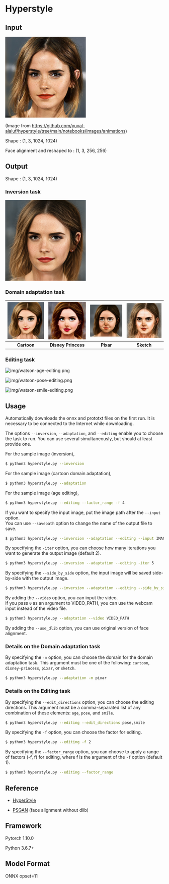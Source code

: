 # Hyperstyle

## Input

[<img src="img/watson.jpg" width=256px>](img/watson.jpg)

(Image from https://github.com/yuval-alaluf/hyperstyle/tree/main/notebooks/images/animations)

Shape : (1, 3, 1024, 1024)

Face alignment and reshaped to : (1, 3, 256, 256)  

## Output

Shape : (1, 3, 1024, 1024)

### Inversion task

[<img src="img/watson-latent.png" width=256px>](img/watson-latent.png)

### Domain adaptation task

| [<img src="img/watson-cartoon.png" width=256px>](img/watson-cartoon.png) | [<img src="img/watson-disney-princess.png" width=256px>](img/watson-disney-princess.png) | [<img src="img/watson-pixar.png" width=256px>](img/watson-pixar.png) | [<img src="img/watson-sketch.png" width=256px>](img/watson-sketch.png) |
|:--------------:|:------------:|:------------:|:------------:|
| <b>Cartoon</b> | <b>Disney Princess</b> | <b>Pixar</b> | <b>Sketch</b> | 

### Editing task

![img/watson-age-editing.png](img/watson-age-editing.png)

![img/watson-pose-editing.png](img/watson-pose-editing.png) 

![img/watson-smile-editing.png](img/watson-smile-editing.png) 

## Usage
Automatically downloads the onnx and prototxt files on the first run.
It is necessary to be connected to the Internet while downloading.

The options `--inversion`, `--adaptation`, and `--editing` enable you to choose the task to run. You can use several simultaneously, but should at least provide one.

For the sample image (inversion),
```bash
$ python3 hyperstyle.py --inversion
```

For the sample image (cartoon domain adaptation),
```bash
$ python3 hyperstyle.py --adaptation
```

For the sample image (age editing),
```bash
$ python3 hyperstyle.py --editing --factor_range -f 4
```

If you want to specify the input image, put the image path after the `--input` option.  
You can use `--savepath` option to change the name of the output file to save.
```bash
$ python3 hyperstyle.py --inversion --adaptation --editing --input IMAGE_PATH --savepath SAVE_IMAGE_PATH 
```

By specifying the `-iter` option, you can choose how many iterations you want to generate the output image (default 2).
```bash
$ python3 hyperstyle.py --inversion --adaptation --editing -iter 5 
```

By specifying the `--side_by_side` option, the input image will be saved side-by-side with the output image.
```bash
$ python3 hyperstyle.py --inversion --adaptation --editing --side_by_side 
```

By adding the `--video` option, you can input the video.   
If you pass `0` as an argument to VIDEO_PATH, you can use the webcam input instead of the video file.
```bash
$ python3 hyperstyle.py --adaptation --video VIDEO_PATH 
```

By adding the `--use_dlib` option, you can use original version of face alignment.

### Details on the Domain adaptation task
By specifying the `-m` option, you can choose the domain for the domain adaptation task. This argument must be one of the following: `cartoon`, `disney-princess`, `pixar`, or `sketch`.
```bash
$ python3 hyperstyle.py --adaptation -m pixar
```

### Details on the Editing task
By specifying the `--edit_directions` option, you can choose the editing directions. This argument must be a comma-separated list of any combination of these elements: `age`, `pose`, and `smile`.
```bash
$ python3 hyperstyle.py --editing --edit_directions pose,smile
```

By specifying the `-f` option, you can choose the factor for editing.
```bash
$ python3 hyperstyle.py --editing -f 2
```

By specifying the `--factor_range` option, you can choose to apply a range of factors (-f, f) for editing, where f is the argument of the `-f` option (default 1).
```bash
$ python3 hyperstyle.py --editing --factor_range
```

## Reference

- [HyperStyle](https://github.com/yuval-alaluf/hyperstyle)

- [PSGAN](https://github.com/axinc-ai/ailia-models/tree/master/style_transfer/psgan) (face alignment without dlib)

## Framework

Pytorch 1.10.0

Python 3.6.7+

## Model Format

ONNX opset=11
